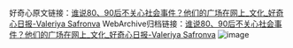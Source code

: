 好奇心原文链接：[谁说80、90后不关心社会事件？他们的广场在网上_文化_好奇心日报-Valeriya Safronva](https://www.qdaily.com/articles/4609.html)
WebArchive归档链接：[谁说80、90后不关心社会事件？他们的广场在网上_文化_好奇心日报-Valeriya Safronva](http://web.archive.org/web/20170702095003/http://www.qdaily.com:80/articles/4609.html)
![image](http://ww3.sinaimg.cn/large/007d5XDply1g3w4zoswcmj30u04ob4qq)